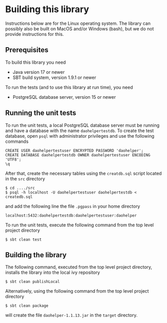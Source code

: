 Building this library
===
Instructions below are for the Linux operating system. The library can possibly also be built
on MacOS and/or Windows (bash), but we do not provide instructions for this.

Prerequisites
-------
To build this library you need
* Java version 17 or newer
* SBT build system, version 1.9.1 or newer

To run the tests (and to use this library at run time), you need
* PostgreSQL database server, version 15 or newer

Running the unit tests
-------

To run the unit tests, a local PostgreSQL database server must be running and have a
database with the name `daohelpertestdb`. To create the test database, open `psql` with administrator privileges
and use the following commands

    CREATE USER daohelpertestuser ENCRYPTED PASSWORD 'daohelper';
    CREATE DATABASE daohelpertestdb OWNER daohelpertestuser ENCODING 'UTF8';
    \q

After that, create the necessary tables using the `creatdb.sql` script
located in the `src` directory

    $ cd ..../src
    $ psql -h localhost -U daohelpertestuser daohelpertestdb < createdb.sql

and add the following line the file `.pgpass` in your home directory

    localhost:5432:daohelpertestdb:daohelpertestuser:daohelper

To run the unit tests, execute the following command from the top level project directory

    $ sbt clean test

## Building the library

The following command, executed from the top level project directory, installs the library into the local ivy repository

    $ sbt clean publishLocal

Alternatively, using the following command from the top level project directory

    $ sbt clean package

will create the file `daohelper-1.1.13.jar` in the `target` directory.